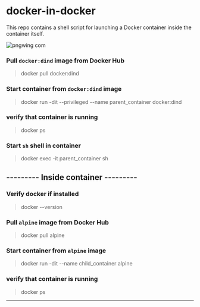 # docker-in-docker
This repo contains a shell script for launching a Docker container inside the container itself.

![pngwing com](https://github.com/WinayGupta777/docker-in-docker/assets/91736791/5d67a8fa-ce40-4744-97a5-7e912f380ae7)

### Pull `docker:dind` image from Docker Hub
> docker pull docker:dind 

### Start container from `docker:dind` image
> docker run -dit --privileged --name parent_container docker:dind 

### verify that container is running
> docker ps 

### Start `sh` shell in container
> docker exec -it parent_container sh



## --------- Inside container --------- ##

### Verify docker if installed
> docker --version

### Pull `alpine` image from Docker Hub
> docker pull alpine

### Start container from `alpine` image
> docker run -dit --name child_container alpine

### verify that container is running
> docker ps

---
